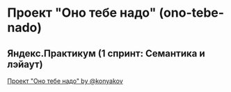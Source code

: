 # Проект "Оно тебе надо" (ono-tebe-nado)
## Яндекс.Практикум (1 спринт: Семантика и лэйаут)
[Проект "Оно тебе надо" by @konyakov](https://github.com/konyakov/ono-tebe-nado.git)

